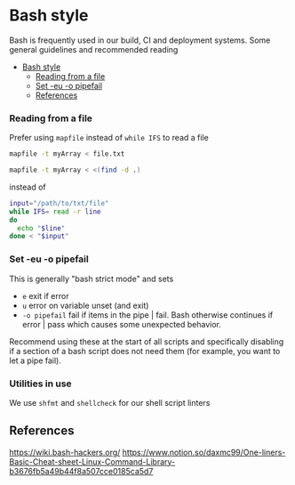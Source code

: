 # Bash style

Bash is frequently used in our build, CI and deployment systems. Some general guidelines and recommended reading

- [Bash style](#bash-style)
  - [Reading from a file](#reading-from-a-file)
  - [Set -eu -o pipefail](#set--eu--o-pipefail)
  - [References](#references)

### Reading from a file

Prefer using `mapfile` instead of `while IFS` to read a file

```bash
mapfile -t myArray < file.txt
```

```bash
mapfile -t myArray < <(find -d .)
```

instead of

```bash
input="/path/to/txt/file"
while IFS= read -r line
do
  echo "$line"
done < "$input"
```

### Set -eu -o pipefail

This is generally "bash strict mode" and  sets

- `e` exit if error
- `u` error on variable unset (and exit)
- `-o pipefail` fail if items in the pipe | fail. Bash otherwise continues if error | pass which causes some unexpected behavior.

Recommend using these at the start of all scripts and specifically disabling if a section of a bash script does not need them (for example, you want to let a pipe fail).

### Utilities in use

We use `shfmt` and `shellcheck` for our shell script linters

## References

<https://wiki.bash-hackers.org/>
<https://www.notion.so/daxmc99/One-liners-Basic-Cheat-sheet-Linux-Command-Library-b3676fb5a49b44f8a507cce0185ca5d7>
